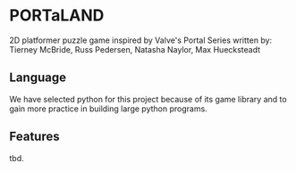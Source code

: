 # PORTaLAND
 2D platformer puzzle game inspired by Valve's Portal Series
 written by: Tierney McBride, Russ Pedersen, Natasha Naylor, Max Huecksteadt 

## Language
We have selected python for this project because of its game library and to 
gain more practice in building large python programs.

## Features
tbd.
 

